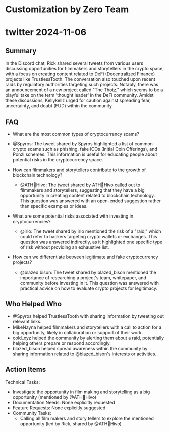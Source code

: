 # Customization by Zero Team

# twitter 2024-11-06

## Summary
 In the Discord chat, Rick shared several tweets from various users discussing opportunities for filmmakers and storytellers in the crypto space, with a focus on creating content related to DeFi (Decentralized Finance) projects like TrustlessTooth. The conversation also touched upon recent raids by regulatory authorities targeting such projects. Notably, there was an announcement of a new project called "The Thotz," which seems to be a playful take on the term 'thought leader' in the DeFi community. Amidst these discussions, Kellykellz urged for caution against spreading fear, uncertainty, and doubt (FUD) within the community.

## FAQ
 - What are the most common types of cryptocurrency scams?
  - @Spyros: The tweet shared by Spyros highlighted a list of common crypto scams such as phishing, fake ICOs (Initial Coin Offerings), and Ponzi schemes. This information is useful for educating people about potential risks in the cryptocurrency space.

- How can filmmakers and storytellers contribute to the growth of blockchain technology?
  - @ATH🥭Hivo: The tweet shared by ATH🥭Hivo called out to filmmakers and storytellers, suggesting that they have a big opportunity in creating content related to blockchain technology. This question was answered with an open-ended suggestion rather than specific examples or ideas.

- What are some potential risks associated with investing in cryptocurrencies?
  - @irio: The tweet shared by irio mentioned the risk of a "raid," which could refer to hackers targeting crypto wallets or exchanges. This question was answered indirectly, as it highlighted one specific type of risk without providing an exhaustive list.

- How can we differentiate between legitimate and fake cryptocurrency projects?
  - @blazed bison: The tweet shared by blazed_bison mentioned the importance of researching a project's team, whitepaper, and community before investing in it. This question was answered with practical advice on how to evaluate crypto projects for legitimacy.

## Who Helped Who
 - @Spyros helped TrustlessTooth with sharing information by tweeting out relevant links.
- MikeNayna helped filmmakers and storytellers with a call to action for a big opportunity, likely in collaboration or support of their work.
- cold_xyz helped the community by alerting them about a raid, potentially helping others prepare or respond accordingly.
- blazed_bison helped spread awareness within the community by sharing information related to @blazed_bison's interests or activities.

## Action Items
 Technical Tasks:
  - Investigate the opportunity in film making and storytelling as a big opportunity (mentioned by @ATH🥭Hivo)
- Documentation Needs: None explicitly requested
- Feature Requests: None explicitly suggested
- Community Tasks:
  - Calling all film makers and story tellers to explore the mentioned opportunity (led by Rick, shared by @ATH🥭Hivo)

